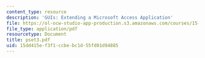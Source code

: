 ```yaml
---
content_type: resource
description: 'GUIs: Extending a Microsoft Access Application'
file: https://ol-ocw-studio-app-production.s3.amazonaws.com/courses/15-564-information-technology-i-spring-2003/15dd415ef3f1ccbebc1d55fd01d94885_pset3.pdf
file_type: application/pdf
resourcetype: Document
title: pset3.pdf
uid: 15dd415e-f3f1-ccbe-bc1d-55fd01d94885
---
```


